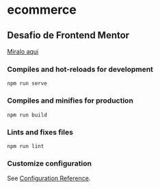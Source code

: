 # ecommerce 

## Desafio de Frontend Mentor
[Miralo aqui](https://www.frontendmentor.io/challenges/ecommerce-product-page-UPsZ9MJp6)

### Compiles and hot-reloads for development
```
npm run serve
```

### Compiles and minifies for production
```
npm run build
```

### Lints and fixes files
```
npm run lint
```

### Customize configuration
See [Configuration Reference](https://cli.vuejs.org/config/).
